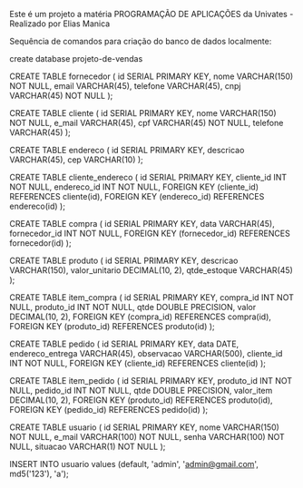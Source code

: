 Este é um projeto a matéria PROGRAMAÇÃO DE APLICAÇÕES da Univates - Realizado por Elias Manica

Sequência de comandos para criação do banco de dados localmente:

create database projeto-de-vendas

CREATE TABLE fornecedor (
    id SERIAL PRIMARY KEY,
    nome VARCHAR(150) NOT NULL,
    email VARCHAR(45),
    telefone VARCHAR(45),
    cnpj VARCHAR(45) NOT NULL
);

CREATE TABLE cliente (
    id SERIAL PRIMARY KEY,
    nome VARCHAR(150) NOT NULL,
    e_mail VARCHAR(45),
    cpf VARCHAR(45) NOT NULL,
    telefone VARCHAR(45)
);

CREATE TABLE endereco (
    id SERIAL PRIMARY KEY,
    descricao VARCHAR(45),
    cep VARCHAR(10)
);

CREATE TABLE cliente_endereco (
    id SERIAL PRIMARY KEY,
    cliente_id INT NOT NULL,
    endereco_id INT NOT NULL,
    FOREIGN KEY (cliente_id) REFERENCES cliente(id),
    FOREIGN KEY (endereco_id) REFERENCES endereco(id)
);

CREATE TABLE compra (
    id SERIAL PRIMARY KEY,
    data VARCHAR(45),
    fornecedor_id INT NOT NULL,
    FOREIGN KEY (fornecedor_id) REFERENCES fornecedor(id)
);

CREATE TABLE produto (
    id SERIAL PRIMARY KEY,
    descricao VARCHAR(150),
    valor_unitario DECIMAL(10, 2),
    qtde_estoque VARCHAR(45)
);

CREATE TABLE item_compra (
    id SERIAL PRIMARY KEY,
    compra_id INT NOT NULL,
    produto_id INT NOT NULL,
    qtde DOUBLE PRECISION,
    valor DECIMAL(10, 2),
    FOREIGN KEY (compra_id) REFERENCES compra(id),
    FOREIGN KEY (produto_id) REFERENCES produto(id)
);

CREATE TABLE pedido (
    id SERIAL PRIMARY KEY,
    data DATE,
    endereco_entrega VARCHAR(45),
    observacao VARCHAR(500),
    cliente_id INT NOT NULL,
    FOREIGN KEY (cliente_id) REFERENCES cliente(id)
);

CREATE TABLE item_pedido (
    id SERIAL PRIMARY KEY,
    produto_id INT NOT NULL,
    pedido_id INT NOT NULL,
    qtde DOUBLE PRECISION,
    valor_item DECIMAL(10, 2),
    FOREIGN KEY (produto_id) REFERENCES produto(id),
    FOREIGN KEY (pedido_id) REFERENCES pedido(id)
);

CREATE TABLE usuario ( 
    id SERIAL PRIMARY KEY, 
    nome VARCHAR(150) NOT NULL, 
    e_mail VARCHAR(100) NOT NULL, 
    senha VARCHAR(100) NOT NULL, 
    situacao VARCHAR(1) NOT NULL 
);

INSERT INTO usuario values (default, 'admin', 'admin@gmail.com', md5('123'), 'a');
